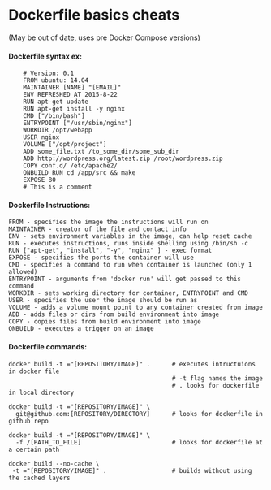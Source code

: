 Dockerfile basics cheats
====================

(May be out of date, uses pre Docker Compose versions)

#### Dockerfile syntax ex:
	
```
	# Version: 0.1
	FROM ubuntu: 14.04
	MAINTAINER [NAME] "[EMAIL]" 
	ENV REFRESHED_AT 2015-8-22
	RUN apt-get update
	RUN apt-get install -y nginx
	CMD ["/bin/bash"]
	ENTRYPOINT ["/usr/sbin/nginx"]
	WORKDIR /opt/webapp
	USER nginx
	VOLUME ["/opt/project"]
	ADD some_file.txt /to_some_dir/some_sub_dir
	ADD http://wordpress.org/latest.zip /root/wordpress.zip
	COPY conf.d/ /etc/apache2/
	ONBUILD RUN cd /app/src && make
	EXPOSE 80
	# This is a comment 

```

#### Dockerfile Instructions:

	FROM - specifies the image the instructions will run on
	MAINTAINER - creator of the file and contact info
	ENV - sets environment variables in the image, can help reset cache
	RUN - executes instructions, runs inside shelling using /bin/sh -c
	RUN ["apt-get", "install", "-y", "nginx" ] - exec format
	EXPOSE - specifies the ports the container will use
	CMD - specifies a command to run when container is launched (only 1 allowed)
	ENTRYPOINT - arguments from 'docker run' will get passed to this command
	WORKDIR - sets working directory for container, ENTRYPOINT and CMD 
	USER - specifies the user the image should be run as
	VOLUME - adds a volume mount point to any container created from image
	ADD - adds files or dirs from build environment into image
	COPY - copies files from build environment into image
	ONBUILD - executes a trigger on an image

#### Dockerfile commands:

	docker build -t ="[REPOSITORY/IMAGE]" .      # executes intructuions in docker file 
												 # -t flag names the image
												 # . looks for dockerfile in local directory

	docker build -t ="[REPOSITORY/IMAGE]" \
      git@github.com:[REPOSITORY/DIRECTORY]      # looks for dockerfile in github repo

	docker build -t ="[REPOSITORY/IMAGE]" \
      -f /[PATH_TO_FILE]						 # looks for dockerfile at a certain path

	docker build --no-cache \
     -t ="[REPOSITORY/IMAGE]" .                  # builds without using the cached layers
